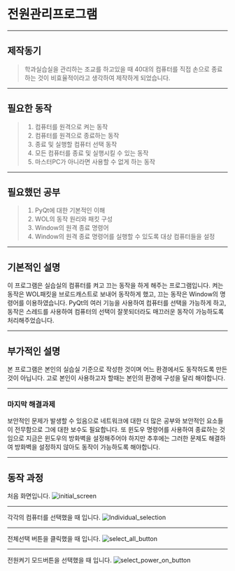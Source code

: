 # 전원관리프로그램
***
## 제작동기
> 학과실습실을 관리하는 조교를 하고있을 때 40대의 컴퓨터를 직접 손으로 종료하는 것이 비효율적이라고 생각하여 제작하게 되었습니다.
***
## 필요한 동작
> 1. 컴퓨터를 원격으로 켜는 동작
> 2. 컴퓨터를 원격으로 종료하는 동작 
> 3. 종료 및 실행할 컴퓨터 선택 동작
> 4. 모든 컴퓨터를 종료 및 실행시킬 수 있는 동작
> 5. 마스터PC가 아니라면 사용할 수 없게 하는 동작
***
## 필요했던 공부
> 1. PyQt에 대한 기본적인 이해
> 2. WOL의 동작 원리와 패킷 구성
> 3. Window의 원격 종료 명령어
> 4. Window의 원격 종료 명령어를 실행할 수 있도록 대상 컴퓨터들을 설정
***
## 기본적인 설명
이 프로그램은 실습실의 컴퓨터를 켜고 끄는 동작을 하게 해주는 프로그램입니다. 
켜는 동작은 WOL패킷을 브로드캐스트로 보내어 동작하게 했고, 끄는 동작은 Window의 명령어를 이용하였습니다.
PyQt의 여러 기능을 사용하여 컴퓨터를 선택을 가능하게 하고, 동작은 스레드를 사용하여 컴퓨터의 선택이 잘못되더라도 매끄러운 동작이 가능하도록 처리해주었습니다. 
***
## 부가적인 설명
본 프로그램은 본인의 실습실 기준으로 작성한 것이며 어느 환경에서도 동작하도록 만든 것이 아닙니다. 고로 본인이 사용하고자 할때는 본인의 환경에 구성을 달리 해야합니다.
***
### 마지막 해결과제
보안적인 문제가 발생할 수 있음으로 네트워크에 대한 더 많은 공부와 보안적인 요소들이 전무함으로 그에 대한 보수도 필요합니다. 또 윈도우 명령어를 사용하여 종료하는 것임으로 지금은 윈도우의 방화벽을 설정해주어야 하지만 추후에는 그러한 문제도 해결하여 방화벽을 설정하지 않아도 동작이 가능하도록 해야합니다.
***
## 동작 과정
처음 화면입니다.
![initial_screen](https://github.com/ggaebi99/Power_Man/assets/127026645/e1e39105-e689-4986-87e5-edd5266e22c5)
***
각각의 컴퓨터를 선택했을 때 입니다.
![Individual_selection](https://github.com/ggaebi99/Power_Man/assets/127026645/552337a7-c6d5-463c-b41c-7963e0ade24c)
***
전체선택 버튼을 클릭했을 때 입니다.
![select_all_button](https://github.com/ggaebi99/Power_Man/assets/127026645/0a864f1b-1237-4148-a2b1-e936a03b1a16)
***
전원켜기 모드버튼을 선택했을 때 입니다.
![select_power_on_button](https://github.com/ggaebi99/Power_Man/assets/127026645/3079b514-16a1-4367-91f6-cb0cd5f27221)

